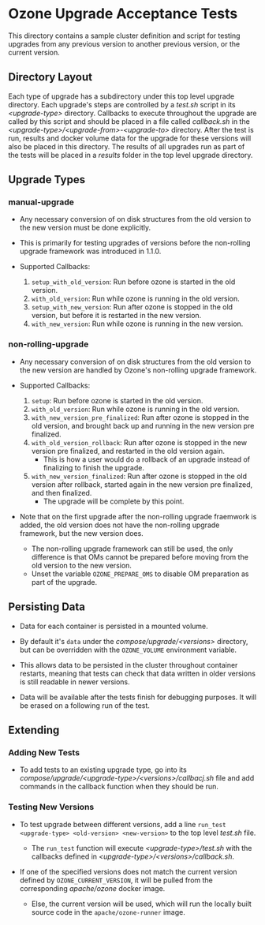 <!---
  Licensed under the Apache License, Version 2.0 (the "License");
  you may not use this file except in compliance with the License.
  You may obtain a copy of the License at

   http://www.apache.org/licenses/LICENSE-2.0

  Unless required by applicable law or agreed to in writing, software
  distributed under the License is distributed on an "AS IS" BASIS,
  WITHOUT WARRANTIES OR CONDITIONS OF ANY KIND, either express or implied.
  See the License for the specific language governing permissions and
  limitations under the License. See accompanying LICENSE file.
-->

# Ozone Upgrade Acceptance Tests

This directory contains a sample cluster definition and script for
testing upgrades from any previous version to another previous version, or the current version.

## Directory Layout

Each type of upgrade has a subdirectory under this top level upgrade directory. Each upgrade's steps are controlled by a *test.sh* script in its *\<upgrade-type>* directory. Callbacks to execute throughout the upgrade are called by this script and should be placed in a file called *callback.sh* in the *\<upgrade-type>/\<upgrade-from>-\<upgrade-to>* directory. After the test is run, results and docker volume data for the upgrade for these versions will also be placed in this directory. The results of all upgrades run as part of the tests will be placed in a *results* folder in the top level upgrade directory.


## Upgrade Types

### manual-upgrade

- Any necessary conversion of on disk structures from the old version to the new version must be done explicitly.

- This is primarily for testing upgrades of versions before the non-rolling upgrade framework was introduced in 1.1.0.

- Supported Callbacks:
    1. `setup_with_old_version`: Run before ozone is started in the old version.
    3. `with_old_version`: Run while ozone is running in the old version.
    3. `setup_with_new_version`: Run after ozone is stopped in the old version, but before it is restarted in the new version.
    4. `with_new_version`: Run while ozone is running in the new version.

### non-rolling-upgrade

- Any necessary conversion of on disk structures from the old version to the new version are handled by Ozone's non-rolling upgrade framework.

- Supported Callbacks:
    1. `setup`: Run before ozone is started in the old version.
    3. `with_old_version`: Run while ozone is running in the old version.
    3. `with_new_version_pre_finalized`: Run after ozone is stopped in the old version, and brought back up and running in the new version pre finalized.
    4. `with_old_version_rollback`: Run after ozone is stopped in the new version pre finalized, and restarted in the old version again.
        - This is how a user would do a rollback of an upgrade instead of finalizing to finish the upgrade.
    5. `with_new_version_finalized`: Run after ozone is stopped in the old version after rollback, started again in the new version pre finalized, and then finalized.
        - The upgrade will be complete by this point.

- Note that on the first upgrade after the non-rolling upgrade fraemwork is added, the old version does not have the non-rolling upgrade framework, but the new version does.
    - The non-rolling upgrade framework can still be used, the only difference is that OMs cannot be prepared before moving from the old version to the new version.
    - Unset the variable `OZONE_PREPARE_OMS` to disable OM preparation as part of the upgrade.

## Persisting Data

- Data for each container is persisted in a mounted volume.

- By default it's `data` under the *compose/upgrade/\<versions>* directory, but can be overridden with the `OZONE_VOLUME` environment variable.

- This allows data to be persisted in the cluster throughout container restarts, meaning that tests can check that data written in older versions is still readable in newer versions.

- Data will be available after the tests finish for debugging purposes. It will be erased on a following run of the test.

## Extending

### Adding New Tests

- To add tests to an existing upgrade type, go into its *compose/upgrade/\<upgrade-type>/\<versions>/callbacj.sh* file and add commands in the callback function when they should be run.

### Testing New Versions

- To test upgrade between different versions, add a line `run_test <upgrade-type> <old-version> <new-version>` to the top level *test.sh* file.
    -  The `run_test` function will execute *\<upgrade-type>/test.sh* with the callbacks defined in *\<upgrade-type>/\<versions>/callback.sh*.

- If one of the specified versions does not match the current version defined by `OZONE_CURRENT_VERSION`, it will be pulled from the corresponding *apache/ozone* docker image.
    - Else, the current version will be used, which will run the locally built source code in the `apache/ozone-runner` image.
